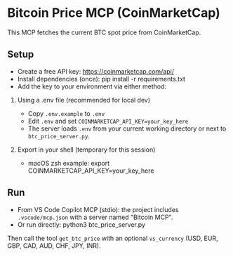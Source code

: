 # Bitcoin Price MCP (CoinMarketCap)

This MCP fetches the current BTC spot price from CoinMarketCap.

## Setup

- Create a free API key: https://coinmarketcap.com/api/
- Install dependencies (once):
  pip install -r requirements.txt
- Add the key to your environment via either method:

1) Using a .env file (recommended for local dev)
   - Copy `.env.example` to `.env`
   - Edit `.env` and set `COINMARKETCAP_API_KEY=your_key_here`
   - The server loads `.env` from your current working directory or next to `btc_price_server.py`.

2) Export in your shell (temporary for this session)
   - macOS zsh example:
     export COINMARKETCAP_API_KEY=your_key_here

## Run

- From VS Code Copilot MCP (stdio): the project includes `.vscode/mcp.json` with a server named "Bitcoin MCP".
- Or run directly:
  python3 btc_price_server.py

Then call the tool `get_btc_price` with an optional `vs_currency` (USD, EUR, GBP, CAD, AUD, CHF, JPY, INR).
